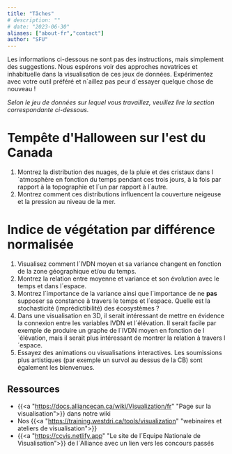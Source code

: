 ```yaml
---
title: "Tâches"
# description: ""
# date: "2023-06-30"
aliases: ["about-fr","contact"]
author: "SFU"
---
```


Les informations ci-dessous ne sont pas des instructions, mais simplement des suggestions. Nous espérons voir des approches novatrices et inhabituelle dans la visualisation de ces jeux de données. Expérimentez avec votre outil préféré et n´aillez pas peur d´essayer quelque chose de nouveau !

*Selon le jeu de données sur lequel vous travaillez, veuillez lire la section correspondante ci-dessous.*

# Tempête d'Halloween sur l'est du Canada

1. Montrez la distribution des nuages, de la pluie et des cristaux dans l´atmosphère en fonction du temps pendant ces trois jours, à la fois par rapport à la topographie et l´un par rapport à l´autre.
2. Montrez comment ces distributions influencent la couverture neigeuse et la pression au niveau de la mer.

# Indice de végétation par différence normalisée

1. Visualisez comment l´IVDN moyen et sa variance changent en fonction de la zone géographique et/ou du temps.
2. Montrez la relation entre moyenne et variance et son évolution avec le temps et dans l´espace.
3. Montrez l´importance de la variance ainsi que l´importance de ne **pas** supposer sa constance à travers le temps et l´espace. Quelle est la stochasticité (imprédictibilité) des écosystèmes ?
4. Dans une visualisation en 3D, il serait intéressant de mettre en évidence la connexion entre les variables IVDN et l´élévation. Il serait facile par exemple de produire un graphe de l´IVDN moyen en fonction de l´élévation, mais il serait plus intéressant de montrer la relation à travers l´espace.
5. Essayez des animations ou visualisations interactives. Les soumissions plus artistiques (par exemple un survol au dessus de la CB) sont également les bienvenues.

## Ressources

- {{<a "https://docs.alliancecan.ca/wiki/Visualization/fr" "Page sur la visualisation">}} dans notre wiki
- Nos {{<a "https://training.westdri.ca/tools/visualization" "webinaires et ateliers de visualisation">}}
- {{<a "https://ccvis.netlify.app" "Le site de l´Equipe Nationale de Visualisation">}} de l´Alliance avec un lien vers les concours passés
